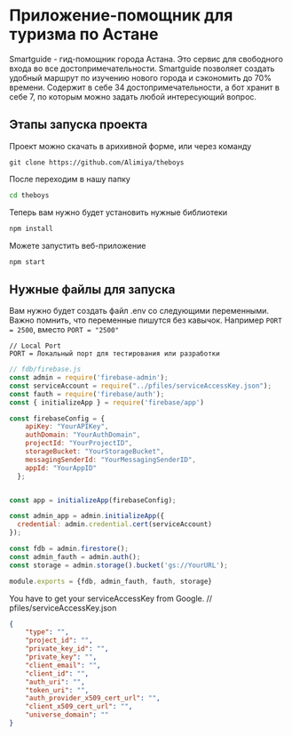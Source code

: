 # Приложение-помощник для туризма по Астане

Smartguide - гид-помощник города Астана. Это сервис для свободного входа во все достопримечательности. Smartguide позволяет создать удобный маршрут по изучению нового города и сэкономить до 70% времени. Содержит в себе 34 достопримечательности, а бот хранит в себе 7, по которым можно задать любой интересующий вопрос.

## Этапы запуска проекта

Проект можно скачать в арихивной форме, или через команду

```git
git clone https://github.com/Alimiya/theboys
```

После переходим в нашу папку

```bash
cd theboys
```

Теперь вам нужно будет установить нужные библиотеки

```bash
npm install
```

Можете запустить веб-приложение

```bash
npm start
```

## Нужные файлы для запуска

Вам нужно будет создать файл .env со следующими переменными. Важно помнить, что переменные пишутся без кавычок. Например `PORT = 2500`, вместо `PORT = "2500"`

```env
// Local Port
PORT = Локальный порт для тестирования или разработки
```

```javascript
// fdb/firebase.js
const admin = require('firebase-admin');
const serviceAccount = require("../pfiles/serviceAccessKey.json");
const fauth = require('firebase/auth');
const { initializeApp } = require('firebase/app')

const firebaseConfig = {
    apiKey: "YourAPIKey",
    authDomain: "YourAuthDomain",
    projectId: "YourProjectID",
    storageBucket: "YourStorageBucket",
    messagingSenderId: "YourMessagingSenderID",
    appId: "YourAppID"
  };


const app = initializeApp(firebaseConfig);

const admin_app = admin.initializeApp({
  credential: admin.credential.cert(serviceAccount)
});

const fdb = admin.firestore();
const admin_fauth = admin.auth();
const storage = admin.storage().bucket('gs://YourURL');

module.exports = {fdb, admin_fauth, fauth, storage}
```

You have to get your serviceAccessKey from Google.
// pfiles/serviceAccessKey.json

```json
{
    "type": "",
    "project_id": "",
    "private_key_id": "",
    "private_key": "",
    "client_email": "",
    "client_id": "",
    "auth_uri": "",
    "token_uri": "",
    "auth_provider_x509_cert_url": "",
    "client_x509_cert_url": "",
    "universe_domain": ""
}
```